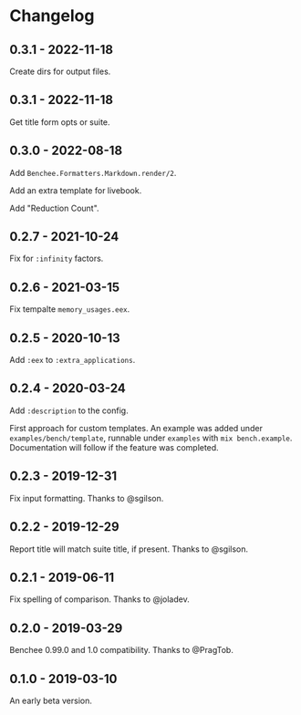 # Changelog

## 0.3.1 - 2022-11-18

Create dirs for output files.

## 0.3.1 - 2022-11-18

Get title form opts or suite.

## 0.3.0 - 2022-08-18

Add `Benchee.Formatters.Markdown.render/2`.

Add an extra template for livebook.

Add "Reduction Count".

## 0.2.7 - 2021-10-24

Fix for `:infinity` factors.

## 0.2.6 - 2021-03-15

Fix tempalte `memory_usages.eex`.

## 0.2.5 - 2020-10-13

Add `:eex` to `:extra_applications`.

## 0.2.4 - 2020-03-24

Add `:description` to the config.

First approach for custom templates. An example was added under
`examples/bench/template`, runnable under `examples` with `mix bench.example`.
Documentation will follow if the feature was completed.

## 0.2.3 - 2019-12-31

Fix input formatting. Thanks to @sgilson.

## 0.2.2 - 2019-12-29

Report title will match suite title, if present. Thanks to @sgilson.

## 0.2.1 - 2019-06-11

Fix spelling of comparison. Thanks to @joladev.

## 0.2.0 - 2019-03-29

Benchee 0.99.0 and 1.0 compatibility. Thanks to @PragTob.

## 0.1.0 - 2019-03-10

An early beta version.
